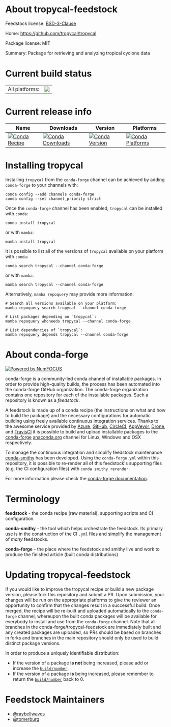About tropycal-feedstock
========================

Feedstock license: [BSD-3-Clause](https://github.com/conda-forge/tropycal-feedstock/blob/main/LICENSE.txt)

Home: https://github.com/tropycal/tropycal

Package license: MIT

Summary: Package for retrieving and analyzing tropical cyclone data

Current build status
====================


<table><tr><td>All platforms:</td>
    <td>
      <a href="https://dev.azure.com/conda-forge/feedstock-builds/_build/latest?definitionId=13233&branchName=main">
        <img src="https://dev.azure.com/conda-forge/feedstock-builds/_apis/build/status/tropycal-feedstock?branchName=main">
      </a>
    </td>
  </tr>
</table>

Current release info
====================

| Name | Downloads | Version | Platforms |
| --- | --- | --- | --- |
| [![Conda Recipe](https://img.shields.io/badge/recipe-tropycal-green.svg)](https://anaconda.org/conda-forge/tropycal) | [![Conda Downloads](https://img.shields.io/conda/dn/conda-forge/tropycal.svg)](https://anaconda.org/conda-forge/tropycal) | [![Conda Version](https://img.shields.io/conda/vn/conda-forge/tropycal.svg)](https://anaconda.org/conda-forge/tropycal) | [![Conda Platforms](https://img.shields.io/conda/pn/conda-forge/tropycal.svg)](https://anaconda.org/conda-forge/tropycal) |

Installing tropycal
===================

Installing `tropycal` from the `conda-forge` channel can be achieved by adding `conda-forge` to your channels with:

```
conda config --add channels conda-forge
conda config --set channel_priority strict
```

Once the `conda-forge` channel has been enabled, `tropycal` can be installed with `conda`:

```
conda install tropycal
```

or with `mamba`:

```
mamba install tropycal
```

It is possible to list all of the versions of `tropycal` available on your platform with `conda`:

```
conda search tropycal --channel conda-forge
```

or with `mamba`:

```
mamba search tropycal --channel conda-forge
```

Alternatively, `mamba repoquery` may provide more information:

```
# Search all versions available on your platform:
mamba repoquery search tropycal --channel conda-forge

# List packages depending on `tropycal`:
mamba repoquery whoneeds tropycal --channel conda-forge

# List dependencies of `tropycal`:
mamba repoquery depends tropycal --channel conda-forge
```


About conda-forge
=================

[![Powered by
NumFOCUS](https://img.shields.io/badge/powered%20by-NumFOCUS-orange.svg?style=flat&colorA=E1523D&colorB=007D8A)](https://numfocus.org)

conda-forge is a community-led conda channel of installable packages.
In order to provide high-quality builds, the process has been automated into the
conda-forge GitHub organization. The conda-forge organization contains one repository
for each of the installable packages. Such a repository is known as a *feedstock*.

A feedstock is made up of a conda recipe (the instructions on what and how to build
the package) and the necessary configurations for automatic building using freely
available continuous integration services. Thanks to the awesome service provided by
[Azure](https://azure.microsoft.com/en-us/services/devops/), [GitHub](https://github.com/),
[CircleCI](https://circleci.com/), [AppVeyor](https://www.appveyor.com/),
[Drone](https://cloud.drone.io/welcome), and [TravisCI](https://travis-ci.com/)
it is possible to build and upload installable packages to the
[conda-forge](https://anaconda.org/conda-forge) [anaconda.org](https://anaconda.org/)
channel for Linux, Windows and OSX respectively.

To manage the continuous integration and simplify feedstock maintenance
[conda-smithy](https://github.com/conda-forge/conda-smithy) has been developed.
Using the ``conda-forge.yml`` within this repository, it is possible to re-render all of
this feedstock's supporting files (e.g. the CI configuration files) with ``conda smithy rerender``.

For more information please check the [conda-forge documentation](https://conda-forge.org/docs/).

Terminology
===========

**feedstock** - the conda recipe (raw material), supporting scripts and CI configuration.

**conda-smithy** - the tool which helps orchestrate the feedstock.
                   Its primary use is in the construction of the CI ``.yml`` files
                   and simplify the management of *many* feedstocks.

**conda-forge** - the place where the feedstock and smithy live and work to
                  produce the finished article (built conda distributions)


Updating tropycal-feedstock
===========================

If you would like to improve the tropycal recipe or build a new
package version, please fork this repository and submit a PR. Upon submission,
your changes will be run on the appropriate platforms to give the reviewer an
opportunity to confirm that the changes result in a successful build. Once
merged, the recipe will be re-built and uploaded automatically to the
`conda-forge` channel, whereupon the built conda packages will be available for
everybody to install and use from the `conda-forge` channel.
Note that all branches in the conda-forge/tropycal-feedstock are
immediately built and any created packages are uploaded, so PRs should be based
on branches in forks and branches in the main repository should only be used to
build distinct package versions.

In order to produce a uniquely identifiable distribution:
 * If the version of a package **is not** being increased, please add or increase
   the [``build/number``](https://docs.conda.io/projects/conda-build/en/latest/resources/define-metadata.html#build-number-and-string).
 * If the version of a package **is** being increased, please remember to return
   the [``build/number``](https://docs.conda.io/projects/conda-build/en/latest/resources/define-metadata.html#build-number-and-string)
   back to 0.

Feedstock Maintainers
=====================

* [@raybellwaves](https://github.com/raybellwaves/)
* [@tomerburg](https://github.com/tomerburg/)


